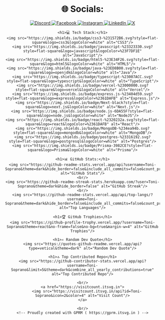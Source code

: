 <div align="center">
    <h1>🌐 Socials:</h1>
    <a href="https://discord.gg/omar#0000">
        <img src="https://img.shields.io/badge/Discord-%237289DA.svg?logo=discord&logoColor=white" alt="Discord"/>
    </a>
    <a href="https://facebook.com/Omar ajimi">
        <img src="https://img.shields.io/badge/Facebook-%231877F2.svg?logo=Facebook&logoColor=white" alt="Facebook"/>
    </a>
    <a href="https://instagram.com/Omar ajimi">
        <img src="https://img.shields.io/badge/Instagram-%23E4405F.svg?logo=Instagram&logoColor=white" alt="Instagram"/>
    </a>
    <a href="https://linkedin.com/in/Omar Ajimi">
        <img src="https://img.shields.io/badge/LinkedIn-%230077B5.svg?logo=linkedin&logoColor=white" alt="LinkedIn"/>
    </a>
    <a href="https://x.com/Ajimi Omar">
        <img src="https://img.shields.io/badge/X-black.svg?logo=X&logoColor=white" alt="X"/>
    </a>

    <h1>💻 Tech Stack:</h1>
    <img src="https://img.shields.io/badge/css3-%231572B6.svg?style=flat-square&logo=css3&logoColor=white" alt="CSS3"/>
    <img src="https://img.shields.io/badge/javascript-%23323330.svg?style=flat-square&logo=javascript&logoColor=%23F7DF1E" alt="JavaScript"/>
    <img src="https://img.shields.io/badge/html5-%23E34F26.svg?style=flat-square&logo=html5&logoColor=white" alt="HTML5"/>
    <img src="https://img.shields.io/badge/java-%23ED8B00.svg?style=flat-square&logo=openjdk&logoColor=white" alt="Java"/>
    <img src="https://img.shields.io/badge/typescript-%23007ACC.svg?style=flat-square&logo=typescript&logoColor=white" alt="TypeScript"/>
    <img src="https://img.shields.io/badge/vercel-%23000000.svg?style=flat-square&logo=vercel&logoColor=white" alt="Vercel"/>
    <img src="https://img.shields.io/badge/express.js-%23404d59.svg?style=flat-square&logo=express&logoColor=%2361DAFB" alt="Express.js"/>
    <img src="https://img.shields.io/badge/Next-black?style=flat-square&logo=next.js&logoColor=white" alt="Next.js"/>
    <img src="https://img.shields.io/badge/node.js-6DA55F?style=flat-square&logo=node.js&logoColor=white" alt="NodeJS"/>
    <img src="https://img.shields.io/badge/react-%2320232a.svg?style=flat-square&logo=react&logoColor=%2361DAFB" alt="React"/>
    <img src="https://img.shields.io/badge/MongoDB-%234ea94b.svg?style=flat-square&logo=mongodb&logoColor=white" alt="MongoDB"/>
    <img src="https://img.shields.io/badge/postgres-%23316192.svg?style=flat-square&logo=postgresql&logoColor=white" alt="Postgres"/>
    <img src="https://img.shields.io/badge/Prisma-3982CE?style=flat-square&logo=Prisma&logoColor=white" alt="Prisma"/>

    <h1>📊 GitHub Stats:</h1>
    <img src="https://github-readme-stats.vercel.app/api?username=Toni-Soprano&theme=dark&hide_border=false&include_all_commits=false&count_private=false" alt="GitHub Stats"/>
    <br/>
    <img src="https://github-readme-streak-stats.herokuapp.com/?user=Toni-Soprano&theme=dark&hide_border=false" alt="GitHub Streak"/>
    <br/>
    <img src="https://github-readme-stats.vercel.app/api/top-langs/?username=Toni-Soprano&theme=dark&hide_border=false&include_all_commits=false&count_private=false&layout=compact" alt="Top Languages"/>

    <h1>🏆 GitHub Trophies</h1>
    <img src="https://github-profile-trophy.vercel.app/?username=Toni-Soprano&theme=react&no-frame=false&no-bg=true&margin-w=4" alt="GitHub Trophies"/>

    <h1>✍️ Random Dev Quote</h1>
    <img src="https://quotes-github-readme.vercel.app/api?type=vetical&theme=dark" alt="Random Dev Quote"/>

    <h1>🔝 Top Contributed Repo</h1>
    <img src="https://github-contributor-stats.vercel.app/api?username=Toni-Soprano&limit=5&theme=dark&combine_all_yearly_contributions=true" alt="Top Contributed Repo"/>

    <br/>
    <a href="https://visitcount.itsvg.in">
        <img src="https://visitcount.itsvg.in/api?id=Toni-Soprano&icon=2&color=4" alt="Visit Count"/>
    </a>

    <br/>
    <!-- Proudly created with GPRM ( https://gprm.itsvg.in ) -->
</div>
